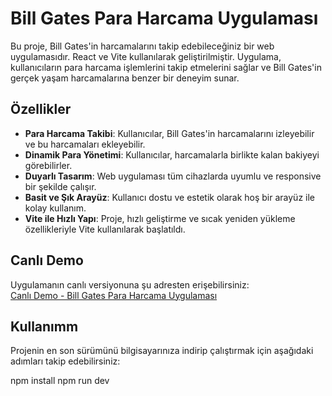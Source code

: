# Bill Gates Para Harcama Uygulaması

Bu proje, Bill Gates'in harcamalarını takip edebileceğiniz bir web uygulamasıdır. React ve Vite kullanılarak geliştirilmiştir. Uygulama, kullanıcıların para harcama işlemlerini takip etmelerini sağlar ve Bill Gates'in gerçek yaşam harcamalarına benzer bir deneyim sunar.

## Özellikler

- **Para Harcama Takibi**: Kullanıcılar, Bill Gates'in harcamalarını izleyebilir ve bu harcamaları ekleyebilir.
- **Dinamik Para Yönetimi**: Kullanıcılar, harcamalarla birlikte kalan bakiyeyi görebilirler.
- **Duyarlı Tasarım**: Web uygulaması tüm cihazlarda uyumlu ve responsive bir şekilde çalışır.
- **Basit ve Şık Arayüz**: Kullanıcı dostu ve estetik olarak hoş bir arayüz ile kolay kullanım.
- **Vite ile Hızlı Yapı**: Proje, hızlı geliştirme ve sıcak yeniden yükleme özellikleriyle Vite kullanılarak başlatıldı.

## Canlı Demo

Uygulamanın canlı versiyonuna şu adresten erişebilirsiniz:  
[Canlı Demo - Bill Gates Para Harcama Uygulaması](https://your-app-url.com)

## Kullanımm

Projenin en son sürümünü bilgisayarınıza indirip çalıştırmak için aşağıdaki adımları takip edebilirsiniz:

npm install
npm run dev
